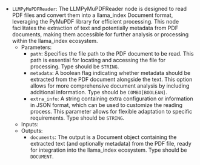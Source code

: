 - `LLMPyMuPDFReader`: The LLMPyMuPDFReader node is designed to read PDF files and convert them into a llama_index Document format, leveraging the PyMuPDF library for efficient processing. This node facilitates the extraction of text and potentially metadata from PDF documents, making them accessible for further analysis or processing within the llama_index ecosystem.
    - Parameters:
        - `path`: Specifies the file path to the PDF document to be read. This path is essential for locating and accessing the file for processing. Type should be `STRING`.
        - `metadata`: A boolean flag indicating whether metadata should be extracted from the PDF document alongside the text. This option allows for more comprehensive document analysis by including additional information. Type should be `COMBO[BOOLEAN]`.
        - `extra_info`: A string containing extra configuration or information in JSON format, which can be used to customize the reading process. This parameter allows for flexible adaptation to specific requirements. Type should be `STRING`.
    - Inputs:
    - Outputs:
        - `documents`: The output is a Document object containing the extracted text (and optionally metadata) from the PDF file, ready for integration into the llama_index ecosystem. Type should be `DOCUMENT`.
